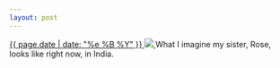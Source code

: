```yaml
---
layout: post
---
```


<p>
  <a href="/122">
    <time>{{ page.date | date: "%e %B %Y" }}</time>
    <img src="{{ site.assets_url }}/122.jpg">
  </a>
  What I imagine my sister, Rose, looks like right now, in India.
</p>
